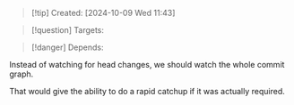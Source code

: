 
>[!tip] Created: [2024-10-09 Wed 11:43]

>[!question] Targets: 

>[!danger] Depends: 

Instead of watching for head changes, we should watch the whole commit graph.

That would give the ability to do a rapid catchup if it was actually required.